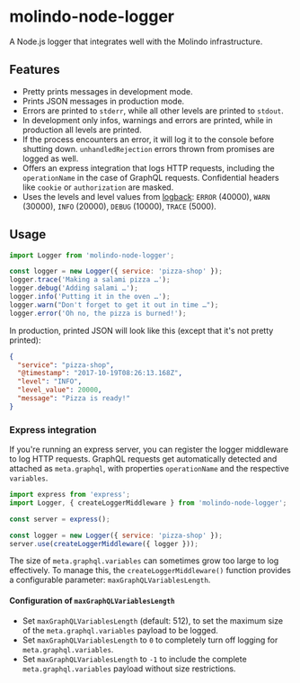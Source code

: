 # molindo-node-logger

A Node.js logger that integrates well with the Molindo infrastructure.

## Features

- Pretty prints messages in development mode.
- Prints JSON messages in production mode.
- Errors are printed to `stderr`, while all other levels are printed to `stdout`.
- In development only infos, warnings and errors are printed, while in production all levels are printed.
- If the process encounters an error, it will log it to the console before shutting down. `unhandledRejection` errors thrown from promises are logged as well.
- Offers an express integration that logs HTTP requests, including the `operationName` in the case of GraphQL requests. Confidential headers like `cookie` or `authorization` are masked.
- Uses the levels and level values from [logback](https://logback.qos.ch/): `ERROR` (40000), `WARN` (30000), `INFO` (20000), `DEBUG` (10000), `TRACE` (5000).

## Usage

```js
import Logger from 'molindo-node-logger';

const logger = new Logger({ service: 'pizza-shop' });
logger.trace('Making a salami pizza …');
logger.debug('Adding salami …');
logger.info('Putting it in the oven …');
logger.warn("Don't forget to get it out in time …");
logger.error('Oh no, the pizza is burned!');
```

In production, printed JSON will look like this (except that it's not pretty printed):

```json
{
  "service": "pizza-shop",
  "@timestamp": "2017-10-19T08:26:13.168Z",
  "level": "INFO",
  "level_value": 20000,
  "message": "Pizza is ready!"
}
```

### Express integration

If you're running an express server, you can register the logger middleware to
log HTTP requests. GraphQL requests get automatically detected and attached as
`meta.graphql`, with properties `operationName` and the respective `variables`.

```js
import express from 'express';
import Logger, { createLoggerMiddleware } from 'molindo-node-logger';

const server = express();

const logger = new Logger({ service: 'pizza-shop' });
server.use(createLoggerMiddleware({ logger }));
```

The size of `meta.graphql.variables` can sometimes grow too large to log
effectively. To manage this, the `createLoggerMiddleware()` function provides a configurable parameter:
`maxGraphQLVariablesLength`.

#### Configuration of `maxGraphQLVariablesLength`
* Set `maxGraphQLVariablesLength` (default: 512), to set the maximum size of the `meta.graphql.variables` payload to be logged.
* Set `maxGraphQLVariablesLength` to `0` to completely turn off logging for `meta.graphql.variables`.
* Set `maxGraphQLVariablesLength` to `-1` to include the complete `meta.graphql.variables` payload without size restrictions.
